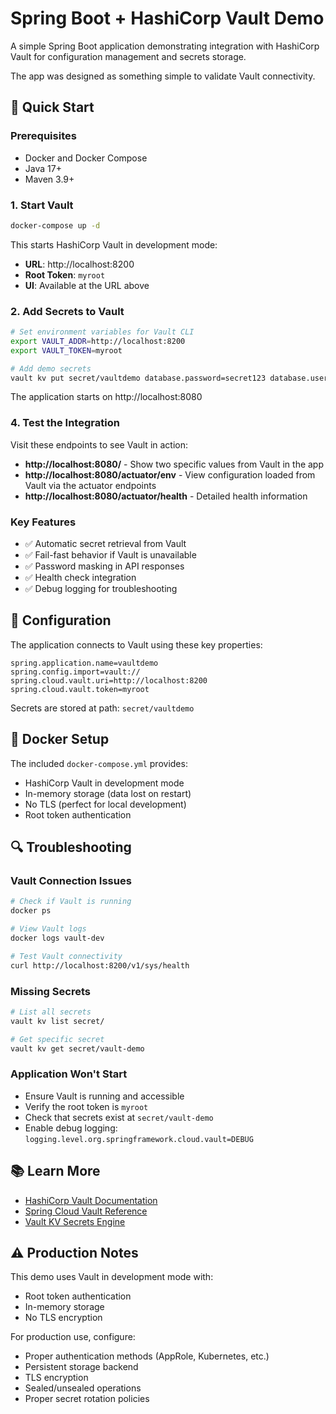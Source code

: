 # Spring Boot + HashiCorp Vault Demo

A simple Spring Boot application demonstrating integration with HashiCorp Vault for configuration management and secrets storage.

The app was designed as something simple to validate Vault connectivity.

## 🚀 Quick Start

### Prerequisites
- Docker and Docker Compose
- Java 17+
- Maven 3.9+

### 1. Start Vault
```bash
docker-compose up -d
```

This starts HashiCorp Vault in development mode:
- **URL**: http://localhost:8200
- **Root Token**: `myroot`
- **UI**: Available at the URL above

### 2. Add Secrets to Vault
```bash
# Set environment variables for Vault CLI
export VAULT_ADDR=http://localhost:8200
export VAULT_TOKEN=myroot

# Add demo secrets
vault kv put secret/vaultdemo database.password=secret123 database.username=admin
```

The application starts on http://localhost:8080

### 4. Test the Integration
Visit these endpoints to see Vault in action:

- **http://localhost:8080/** - Show two specific values from Vault in the app
- **http://localhost:8080/actuator/env** - View configuration loaded from Vault via the actuator endpoints
- **http://localhost:8080/actuator/health** - Detailed health information

### Key Features
- ✅ Automatic secret retrieval from Vault
- ✅ Fail-fast behavior if Vault is unavailable
- ✅ Password masking in API responses
- ✅ Health check integration
- ✅ Debug logging for troubleshooting

## 🔧 Configuration

The application connects to Vault using these key properties:

```properties
spring.application.name=vaultdemo
spring.config.import=vault://
spring.cloud.vault.uri=http://localhost:8200
spring.cloud.vault.token=myroot
```

Secrets are stored at path: `secret/vaultdemo`

## 🐳 Docker Setup

The included `docker-compose.yml` provides:
- HashiCorp Vault in development mode
- In-memory storage (data lost on restart)
- No TLS (perfect for local development)
- Root token authentication

## 🔍 Troubleshooting

### Vault Connection Issues
```bash
# Check if Vault is running
docker ps

# View Vault logs
docker logs vault-dev

# Test Vault connectivity
curl http://localhost:8200/v1/sys/health
```

### Missing Secrets
```bash
# List all secrets
vault kv list secret/

# Get specific secret
vault kv get secret/vault-demo
```

### Application Won't Start
- Ensure Vault is running and accessible
- Verify the root token is `myroot`
- Check that secrets exist at `secret/vault-demo`
- Enable debug logging: `logging.level.org.springframework.cloud.vault=DEBUG`

## 📚 Learn More

- [HashiCorp Vault Documentation](https://www.vaultproject.io/docs)
- [Spring Cloud Vault Reference](https://docs.spring.io/spring-cloud-vault/docs/current/reference/html/)
- [Vault KV Secrets Engine](https://www.vaultproject.io/docs/secrets/kv)

## ⚠️ Production Notes

This demo uses Vault in development mode with:
- Root token authentication
- In-memory storage
- No TLS encryption

For production use, configure:
- Proper authentication methods (AppRole, Kubernetes, etc.)
- Persistent storage backend
- TLS encryption
- Sealed/unsealed operations
- Proper secret rotation policies